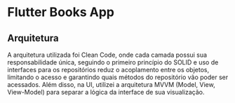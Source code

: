 # Flutter Books App 

## Arquitetura

A arquitetura utilizada foi Clean Code, onde cada camada possui sua responsabilidade única, seguindo o primeiro princípio do SOLID e uso de interfaces para os repositórios reduz o acoplamento entre os objetos, limitando o acesso e garantindo quais métodos do repositório vão poder ser acessados. Além disso, na UI, utilizei a arquitetura MVVM (Model, View, View-Model) para separar a lógica da interface de sua visualização.
